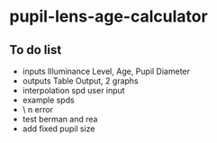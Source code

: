 # pupil-lens-age-calculator
## To do list
* inputs Illuminance Level, Age, Pupil Diameter
* outputs Table Output, 2 graphs
* interpolation spd user input
* example spds
* \ n error
* test berman and rea
* add fixed pupil size